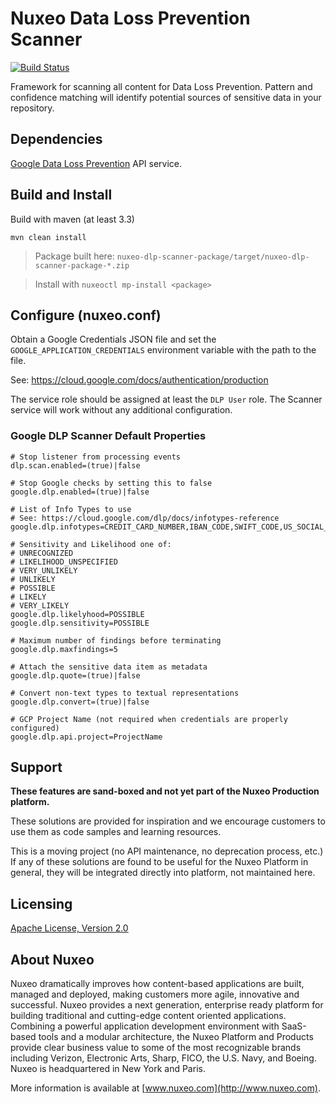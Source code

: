 # Nuxeo Data Loss Prevention Scanner

[![Build Status](https://qa.nuxeo.org/jenkins/buildStatus/icon?job=Sandbox/sandbox_nuxeo-dlp-scanner-master)](https://qa.nuxeo.org/jenkins/view/Sandbox/job/Sandbox/job/sandbox_nuxeo-dlp-scanner-master/)

Framework for scanning all content for Data Loss Prevention.  Pattern and confidence matching will identify potential sources of sensitive data in your repository.

## Dependencies

[Google Data Loss Prevention](https://cloud.google.com/dlp/) API service.

## Build and Install

Build with maven (at least 3.3)

```
mvn clean install
```
> Package built here: `nuxeo-dlp-scanner-package/target/nuxeo-dlp-scanner-package-*.zip`

> Install with `nuxeoctl mp-install <package>`

## Configure (nuxeo.conf)

Obtain a Google Credentials JSON file and set the `GOOGLE_APPLICATION_CREDENTIALS` environment variable with the path to the file.

See: https://cloud.google.com/docs/authentication/production

The service role should be assigned at least the `DLP User` role.  The Scanner service will work without any additional configuration.

### Google DLP Scanner Default Properties

```
# Stop listener from processing events
dlp.scan.enabled=(true)|false

# Stop Google checks by setting this to false
google.dlp.enabled=(true)|false

# List of Info Types to use
# See: https://cloud.google.com/dlp/docs/infotypes-reference
google.dlp.infotypes=CREDIT_CARD_NUMBER,IBAN_CODE,SWIFT_CODE,US_SOCIAL_SECURITY_NUMBER,US_PASSPORT,US_INDIVIDUAL_TAXPAYER_IDENTIFICATION_NUMBER,US_EMPLOYER_IDENTIFICATION_NUMBER,US_BANK_ROUTING_MICR

# Sensitivity and Likelihood one of:
# UNRECOGNIZED
# LIKELIHOOD_UNSPECIFIED
# VERY_UNLIKELY
# UNLIKELY
# POSSIBLE
# LIKELY
# VERY_LIKELY
google.dlp.likelyhood=POSSIBLE
google.dlp.sensitivity=POSSIBLE

# Maximum number of findings before terminating
google.dlp.maxfindings=5

# Attach the sensitive data item as metadata
google.dlp.quote=(true)|false

# Convert non-text types to textual representations
google.dlp.convert=(true)|false

# GCP Project Name (not required when credentials are properly configured)
google.dlp.api.project=ProjectName
```

## Support

**These features are sand-boxed and not yet part of the Nuxeo Production platform.**

These solutions are provided for inspiration and we encourage customers to use them as code samples and learning resources.

This is a moving project (no API maintenance, no deprecation process, etc.) If any of these solutions are found to be useful for the Nuxeo Platform in general, they will be integrated directly into platform, not maintained here.

## Licensing

[Apache License, Version 2.0](http://www.apache.org/licenses/LICENSE-2.0)

## About Nuxeo

Nuxeo dramatically improves how content-based applications are built, managed and deployed, making customers more agile, innovative and successful. Nuxeo provides a next generation, enterprise ready platform for building traditional and cutting-edge content oriented applications. Combining a powerful application development environment with SaaS-based tools and a modular architecture, the Nuxeo Platform and Products provide clear business value to some of the most recognizable brands including Verizon, Electronic Arts, Sharp, FICO, the U.S. Navy, and Boeing. Nuxeo is headquartered in New York and Paris.

More information is available at [www.nuxeo.com](http://www.nuxeo.com).


